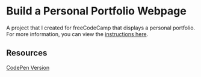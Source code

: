 # Build a Personal Portfolio Webpage

A project that I created for freeCodeCamp that displays a personal portfolio. For more information, you can view the [instructions here](https://www.freecodecamp.org/learn/responsive-web-design/responsive-web-design-projects/build-a-personal-portfolio-webpage).

## Resources

[CodePen Version](https://codepen.io/lchap701/full/JjWOeBR)
